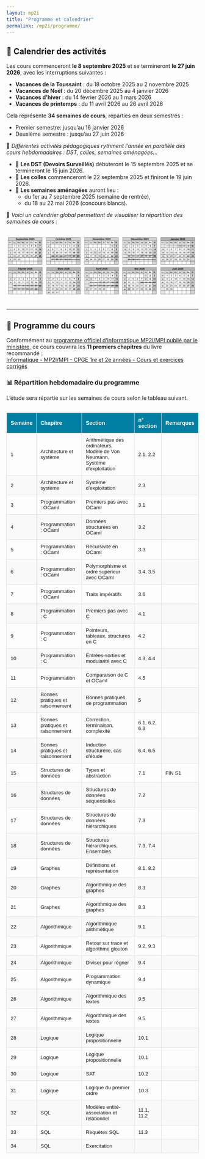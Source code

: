 ```yaml
---
layout: mp2i
title: "Programme et calendrier"
permalink: /mp2i/programme/
---
```


## 📅 Calendrier des activités

Les cours commenceront **le 8 septembre 2025** et se termineront **le 27 juin 2026**, avec les interruptions suivantes :

- **Vacances de la Toussaint** : du 18 octobre 2025 au 2 novembre 2025  
- **Vacances de Noël** : du 20 décembre 2025 au 4 janvier 2026  
- **Vacances d’hiver** : du 14 février 2026 au 1 mars 2026  
- **Vacances de printemps** : du 11 avril 2026 au 26 avril 2026  

Cela représente **34 semaines de cours**, réparties en deux semestres :  
- Premier semestre: jusqu’au 16 janvier 2026  
- Deuxième semestre : jusqu’au 27 juin 2026  

🔄 *Différentes activités pédagogiques rythment l’année en parallèle des cours hebdomadaires : DST, colles, semaines aménagées...*

- 📝 **Les DST (Devoirs Surveillés)** débuteront le 15 septembre 2025 et se termineront le 15 juin 2026.  
- 🎤 **Les colles** commenceront le 22 septembre 2025 et finiront le 19 juin 2026.  
- 📅 **Les semaines aménagées** auront lieu :
  - du 1er au 7 septembre 2025 (semaine de rentrée),
  - du 18 au 22 mai 2026 (concours blancs).

📌 *Voici un calendrier global permettant de visualiser la répartition des semaines de cours :*


<img src="/images/calendrier-mp2i.png" alt="Calendrier" width="900px" style="display: block; margin: 30px auto;" />

---

## 📘 Programme du cours

Conformément au [programme officiel d’informatique MP2I/MPI publié par le ministère](https://www.cpgelachenal.fr/documents/Programme%20informatique%20MP2I-MPI.pdf), ce cours couvrira les **11 premiers chapitres** du livre recommandé :  
[Informatique - MP2I/MPI - CPGE 1re et 2e années - Cours et exercices corrigés](https://www.editions-ellipses.fr/accueil/14407-informatique-mpi2-mpi-cpge-1re-et-2e-annees-cours-et-exercices-corriges-9782340070349.html)


### 📊 Répartition hebdomadaire du programme

L’étude sera répartie sur les semaines de cours selon le tableau suivant.
<!-- Questo è un commento in Markdown: non sarà visibile su GitHub  <iframe src="https://docs.google.com/spreadsheets/d/1bLaYKiwjtkOId92elSMJjm0HFgUuNslEN8jcu967iCA/edit?gid=0#gid=0 widget=true&amp;headers=false" width="800px" height="400px" style="border: 1px solid #ccc; margin: 20px auto; display: block;"> </iframe> -->



<style>
  .programme-table {
    width: 100%;
    border-collapse: collapse;
    font-family: Arial, sans-serif;
    font-size: 0.95em;
    margin-top: 30px;
    text-align: left;
  }

  .programme-table th, .programme-table td {
    padding: 10px;
    border: 1px solid #ddd;
  }

  .programme-table th {
    background-color: #007fa3;
    color: white;
    font-size: 1.05em;
  }

  .programme-table tr:nth-child(even) {
    background-color: #f9f9f9;
  }

  .programme-table tr:hover {
    background-color: #f1f1f1;
  }

  .programme-table td.dm-cell {
    text-align: center;
    font-size: 1.2em;
  }

  .programme-table td.fin-cell {
    color: red;
    font-weight: bold;
    text-align: center;
  }
</style>

<table class="programme-table">
  <thead>
    <tr>
      <th>Semaine</th>
      <th>Chapitre</th>
      <th>Section</th>
      <th>n° section</th>
      <th>Remarques</th>
    </tr>
  </thead>
  <tbody>
    <tr><td>1</td><td>Architecture et système</td><td>Arithmétique des ordinateurs, Modèle de Von Neumann, Système d’exploitation </td><td>2.1, 2.2 </td><td></td></tr>
    <tr><td>2</td><td>Architecture et système</td><td>Système d’exploitation </td><td>2.3 </td><td></td></tr>
    <tr><td>3</td><td>Programmation : OCaml</td><td>Premiers pas avec OCaml</td><td>3.1</td><td></td></tr>
    <tr><td>4</td><td>Programmation : OCaml</td><td>Données structurées en OCaml</td><td>3.2</td><td></td></tr>
    <tr><td>5</td><td>Programmation : OCaml</td><td>Récursivité en OCaml</td><td>3.3</td><td></td></tr>
    <tr><td>6</td><td>Programmation : OCaml</td><td>Polymorphisme et ordre supérieur avec OCaml</td><td>3.4, 3.5</td><td></td></tr>
    <tr><td>7</td><td>Programmation : OCaml</td><td>Traits impératifs</td><td>3.6</td><td></td></tr>
    <tr><td>8</td><td>Programmation : C</td><td>Premiers pas avec C</td><td>4.1</td><td></td></tr>
    <tr><td>9</td><td>Programmation : C</td><td>Pointeurs, tableaux, structures en C</td><td>4.2</td><td></td></tr>
    <tr><td>10</td><td>Programmation : C</td><td>Entrées-sorties et modularité avec C</td><td>4.3, 4.4</td><td></td></tr>
    <tr><td>11</td><td>Programmation </td><td>Comparaison de C et OCaml</td><td>4.5</td><td></td></tr>
    <tr><td>12</td><td>Bonnes pratiques et raisonnement</td><td>Bonnes pratiques de programmation</td><td>5</td><td></td></tr>
    <tr><td>13</td><td>Bonnes pratiques et raisonnement</td><td>Correction, terminaison, complexité</td><td>6.1, 6.2, 6.3</td><td></td></tr>
    <tr><td>14</td><td>Bonnes pratiques et raisonnement</td><td>Induction structurelle, cas d’étude</td><td>6.4, 6.5</td><td></td></tr>
    <tr><td>15</td><td>Structures de données</td><td>Types et abstraction</td><td>7.1</td><td>FIN S1</td></tr>
    <tr><td>16</td><td>Structures de données</td><td>Structures de données séquentielles</td><td>7.2</td><td></td></tr>
    <tr><td>17</td><td>Structures de données</td><td>Structures de données hiérarchiques</td><td>7.3</td><td></td></tr>
    <tr><td>18</td><td>Structures de données</td><td>Structures hiérarchiques, Ensembles</td><td>7.3, 7.4</td><td></td></tr>
    <tr><td>19</td><td>Graphes</td><td>Définitions et représentation</td><td>8.1, 8.2</td><td></td></tr>
    <tr><td>20</td><td>Graphes</td><td>Algorithmique des graphes</td><td>8.3</td><td></td></tr>
    <tr><td>21</td><td>Graphes</td><td>Algorithmique des graphes</td><td>8.3</td><td></td></tr>
    <tr><td>22</td><td>Algorithmique</td><td>Algorithmique arithmétique</td><td>9.1</td><td></td></tr>
    <tr><td>23</td><td>Algorithmique</td><td>Retour sur trace et algorithme glouton</td><td>9.2, 9.3</td><td></td></tr>
    <tr><td>24</td><td>Algorithmique</td><td>Diviser pour régner</td><td>9.4</td><td></td></tr>
    <tr><td>25</td><td>Algorithmique</td><td>Programmation dynamique</td><td>9.4</td><td></td></tr>
    <tr><td>26</td><td>Algorithmique</td><td>Algorithmique des textes</td><td>9.5</td><td></td></tr>
    <tr><td>27</td><td>Algorithmique</td><td>Algorithmique des textes</td><td>9.5</td><td></td></tr>
    <tr><td>28</td><td>Logique</td><td>Logique propositionnelle</td><td>10.1</td><td></td></tr>
    <tr><td>29</td><td>Logique</td><td>Logique propositionnelle</td><td>10.1</td><td></td></tr>
    <tr><td>30</td><td>Logique</td><td>SAT</td><td>10.2</td><td></td></tr>
    <tr><td>31</td><td>Logique</td><td>Logique du premier ordre</td><td>10.3</td><td></td></tr>
    <tr><td>32</td><td>SQL</td><td>Modèles entité-association et relationnel</td><td>11.1, 11.2</td><td></td></tr>
    <tr><td>33</td><td>SQL</td><td>Requêtes SQL</td><td>11.3</td><td></td></tr>
    <tr><td>34</td><td>SQL</td><td>Exercitation </td><td></td><td></td></tr>
  </tbody>
</table>



